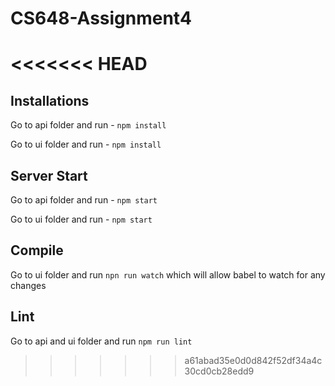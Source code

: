 # CS648-Assignment4

<<<<<<< HEAD
=======
## Installations

Go to api folder and run - `npm install`

Go to ui folder and run - `npm install`

## Server Start

Go to api folder and run - `npm start`

Go to ui folder and run - `npm start`

## Compile

Go to ui folder and run `npn run watch` which will allow babel to watch for any changes

## Lint

Go to api and ui folder and run `npm run lint`


>>>>>>> a61abad35e0d0d842f52df34a4c30cd0cb28edd9
